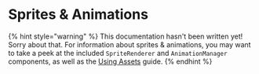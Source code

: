 # Sprites & Animations

{% hint style="warning" %}
This documentation hasn't been written yet! Sorry about that. For information about sprites & animations, you may want to take a peek at the included `SpriteRenderer` and `AnimationManager` components, as well as the [Using Assets](using-assets.md) guide.
{% endhint %}

